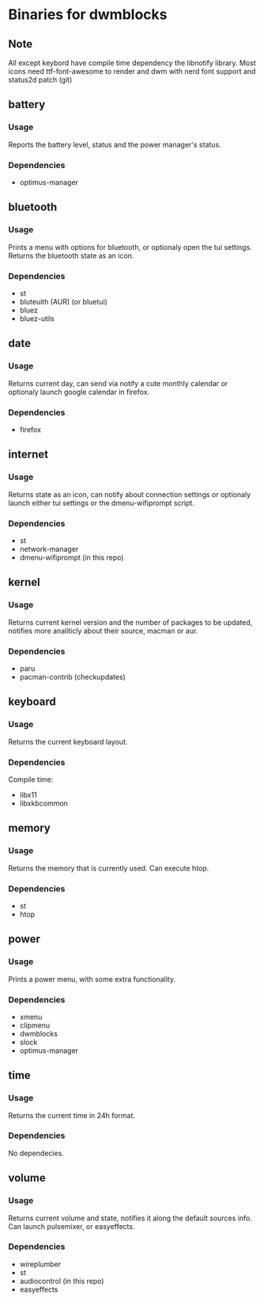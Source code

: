 # Binaries for dwmblocks

## Note

All except keybord have compile time dependency the libnotify library. Most icons need ttf-font-awesome to render and 
dwm with nerd font support and status2d patch (git)

## battery

### Usage

Reports the battery level, status and the power manager's status.

### Dependencies

- optimus-manager

## bluetooth

### Usage

Prints a menu with options for bluetooth, or optionaly open the tui settings. Returns the bluetooth state as an icon.

### Dependencies

- st
- bluteuith (AUR) (or bluetui)
- bluez
- bluez-utils

## date

### Usage

Returns current day, can send via notify a cute monthly calendar or optionaly launch google calendar in firefox.

### Dependencies

- firefox

## internet

### Usage

Returns state as an icon, can notify about connection settings or optionaly launch either tui settings or the dmenu-wifiprompt script.

### Dependencies

- st
- network-manager
- dmenu-wifiprompt (in this repo)

## kernel

### Usage

Returns current kernel version and the number of packages to be updated, notifies more analiticly about their source, macman or aur.

### Dependencies

- paru
- pacman-contrib (checkupdates)

## keyboard

### Usage

Returns the current keyboard layout.

### Dependencies

Compile time:

- libx11
- libxkbcommon

## memory

### Usage

Returns the memory that is currently used. Can execute htop.

### Dependencies

- st
- htop

## power

### Usage

Prints a power menu, with some extra functionality.

### Dependencies

- xmenu
- clipmenu
- dwmblocks
- slock
- optimus-manager

## time

### Usage

Returns the current time in 24h format.

### Dependencies

No dependecies.

## volume

### Usage

Returns current volume and state, notifies it along the default sources info. Can launch pulsemixer, or easyeffects.

### Dependencies

- wireplumber
- st
- audiocontrol (in this repo)
- easyeffects
